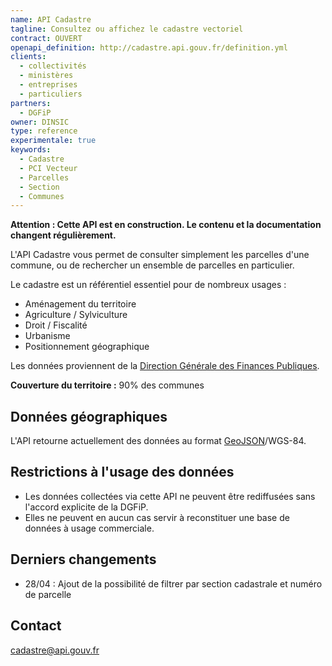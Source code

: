 ```yaml
---
name: API Cadastre
tagline: Consultez ou affichez le cadastre vectoriel
contract: OUVERT
openapi_definition: http://cadastre.api.gouv.fr/definition.yml
clients:
  - collectivités
  - ministères
  - entreprises
  - particuliers
partners:
  - DGFiP
owner: DINSIC
type: reference
experimentale: true
keywords:
  - Cadastre
  - PCI Vecteur
  - Parcelles
  - Section
  - Communes
---
```


__Attention : Cette API est en construction. Le contenu et la documentation changent régulièrement.__

L'API Cadastre vous permet de consulter simplement les parcelles d'une commune, ou de rechercher un ensemble de parcelles en particulier.

Le cadastre est un référentiel essentiel pour de nombreux usages :
* Aménagement du territoire
* Agriculture / Sylviculture
* Droit / Fiscalité
* Urbanisme
* Positionnement géographique

Les données proviennent de la [Direction Générale des Finances Publiques](http://www.economie.gouv.fr/dgfip).

__Couverture du territoire :__ 90% des communes

## Données géographiques

L'API retourne actuellement des données au format [GeoJSON](http://geojson.org/)/WGS-84.

## Restrictions à l'usage des données

* Les données collectées via cette API ne peuvent être rediffusées sans l'accord explicite de la DGFiP.
* Elles ne peuvent en aucun cas servir à reconstituer une base de données à usage commerciale.

## Derniers changements
* 28/04 : Ajout de la possibilité de filtrer par section cadastrale et numéro de parcelle

## Contact

cadastre@api.gouv.fr


